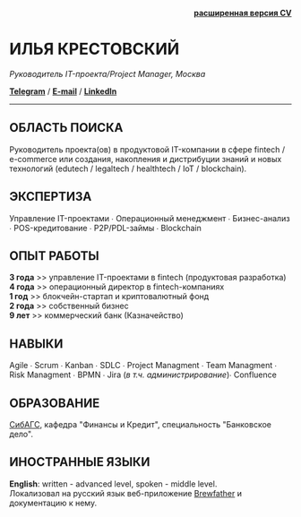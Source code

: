 <p align="right">  
  <b><a href="url">расширенная версия CV</a></b> 
</p>



# ИЛЬЯ КРЕСТОВСКИЙ    

_Руководитель IT-проекта/Project Manager, Москва_     



**[Telegram](https://www.t.me/karellinbeard)** / **[E-mail](mailto:ilya.krestovskiy@gmail.com)** / **[LinkedIn](https://www.linkedin.com/in/krestovskiy/)**    

---  

## ОБЛАСТЬ ПОИСКА  
Руководитель проекта(ов) в продуктовой IT-компании в сфере fintech / e-commerce или создания, накопления и дистрибуции знаний и новых технологий (edutech / legaltech / healthtech / IoT / blockchain).      

## ЭКСПЕРТИЗА  
Управление IT-проектами ∙ Операционный менеджмент ∙ Бизнес-анализ ∙ POS-кредитование ∙ P2P/PDL-займы ∙ Blockchain   

## ОПЫТ РАБОТЫ  
**3 года** >> управление IT-проектами в fintech (продуктовая разработка)    
**4 года** >> операционный директор в fintech-компаниях  
**1 год** >> блокчейн-стартап и криптовалютный фонд  
**2 года** >> собственный бизнес  
**9 лет** >> коммерческий банк (Казначейство)  

## НАВЫКИ  
Agile ∙ Scrum ∙ Kanban ∙ SDLC ∙ Project Managment ∙ Team Managment ∙  Risk Managment ∙ BPMN ∙ Jira (_в т.ч. администрирование_)∙ Confluence  

## ОБРАЗОВАНИЕ
[СибАГС](https://www.ranepa.ru/), кафедра "Финансы и Кредит", специальность "Банковское дело".

## ИНОСТРАННЫЕ ЯЗЫКИ  
**English**: written - advanced level, spoken - middle level.  
Локализовал на русский язык веб-приложение [Brewfather](brewfather.app) и документацию к нему.
